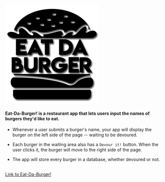 <img src="/public/assets/images/banner.png" alt="banner">
<br>

#### Eat-Da-Burger! is a restaurant app that lets users input the names of burgers they'd like to eat.

- Whenever a user submits a burger's name, your app will display the burger on the left side of the page -- waiting to be devoured.

- Each burger in the waiting area also has a `Devour it!` button. When the user clicks it, the burger will move to the right side of the page.

- The app will store every burger in a database, whether devoured or not.

<br>
<a href="https://burger-ma.herokuapp.com/">Link to Eat-Da-Burger!</a>
